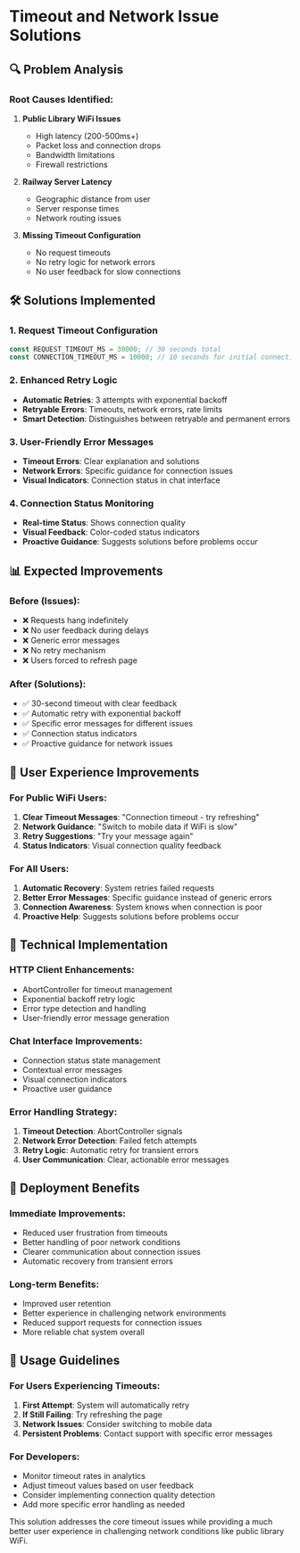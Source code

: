 # Timeout and Network Issue Solutions

## 🔍 **Problem Analysis**

### **Root Causes Identified:**
1. **Public Library WiFi Issues**
   - High latency (200-500ms+)
   - Packet loss and connection drops
   - Bandwidth limitations
   - Firewall restrictions

2. **Railway Server Latency**
   - Geographic distance from user
   - Server response times
   - Network routing issues

3. **Missing Timeout Configuration**
   - No request timeouts
   - No retry logic for network errors
   - No user feedback for slow connections

## 🛠️ **Solutions Implemented**

### **1. Request Timeout Configuration**
```javascript
const REQUEST_TIMEOUT_MS = 30000; // 30 seconds total
const CONNECTION_TIMEOUT_MS = 10000; // 10 seconds for initial connection
```

### **2. Enhanced Retry Logic**
- **Automatic Retries**: 3 attempts with exponential backoff
- **Retryable Errors**: Timeouts, network errors, rate limits
- **Smart Detection**: Distinguishes between retryable and permanent errors

### **3. User-Friendly Error Messages**
- **Timeout Errors**: Clear explanation and solutions
- **Network Errors**: Specific guidance for connection issues
- **Visual Indicators**: Connection status in chat interface

### **4. Connection Status Monitoring**
- **Real-time Status**: Shows connection quality
- **Visual Feedback**: Color-coded status indicators
- **Proactive Guidance**: Suggests solutions before problems occur

## 📊 **Expected Improvements**

### **Before (Issues):**
- ❌ Requests hang indefinitely
- ❌ No user feedback during delays
- ❌ Generic error messages
- ❌ No retry mechanism
- ❌ Users forced to refresh page

### **After (Solutions):**
- ✅ 30-second timeout with clear feedback
- ✅ Automatic retry with exponential backoff
- ✅ Specific error messages for different issues
- ✅ Connection status indicators
- ✅ Proactive guidance for network issues

## 🎯 **User Experience Improvements**

### **For Public WiFi Users:**
1. **Clear Timeout Messages**: "Connection timeout - try refreshing"
2. **Network Guidance**: "Switch to mobile data if WiFi is slow"
3. **Retry Suggestions**: "Try your message again"
4. **Status Indicators**: Visual connection quality feedback

### **For All Users:**
1. **Automatic Recovery**: System retries failed requests
2. **Better Error Messages**: Specific guidance instead of generic errors
3. **Connection Awareness**: System knows when connection is poor
4. **Proactive Help**: Suggests solutions before problems occur

## 🔧 **Technical Implementation**

### **HTTP Client Enhancements:**
- AbortController for timeout management
- Exponential backoff retry logic
- Error type detection and handling
- User-friendly error message generation

### **Chat Interface Improvements:**
- Connection status state management
- Contextual error messages
- Visual connection indicators
- Proactive user guidance

### **Error Handling Strategy:**
1. **Timeout Detection**: AbortController signals
2. **Network Error Detection**: Failed fetch attempts
3. **Retry Logic**: Automatic retry for transient errors
4. **User Communication**: Clear, actionable error messages

## 🚀 **Deployment Benefits**

### **Immediate Improvements:**
- Reduced user frustration from timeouts
- Better handling of poor network conditions
- Clearer communication about connection issues
- Automatic recovery from transient errors

### **Long-term Benefits:**
- Improved user retention
- Better experience in challenging network environments
- Reduced support requests for connection issues
- More reliable chat system overall

## 📝 **Usage Guidelines**

### **For Users Experiencing Timeouts:**
1. **First Attempt**: System will automatically retry
2. **If Still Failing**: Try refreshing the page
3. **Network Issues**: Consider switching to mobile data
4. **Persistent Problems**: Contact support with specific error messages

### **For Developers:**
- Monitor timeout rates in analytics
- Adjust timeout values based on user feedback
- Consider implementing connection quality detection
- Add more specific error handling as needed

This solution addresses the core timeout issues while providing a much better user experience in challenging network conditions like public library WiFi.
